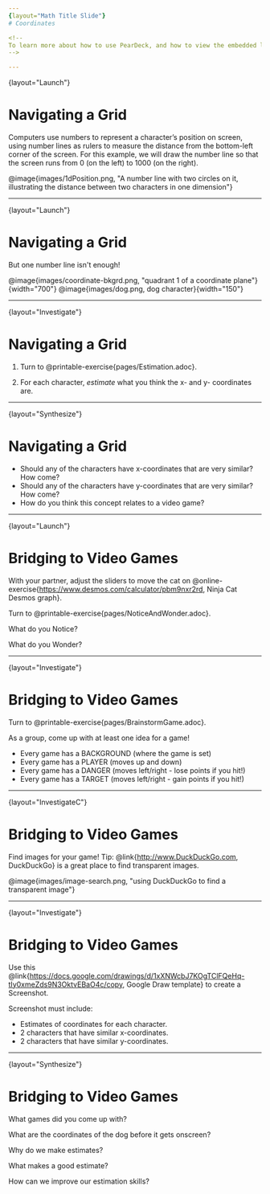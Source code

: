 ```yaml
---
{layout="Math Title Slide"}
# Coordinates

<!--
To learn more about how to use PearDeck, and how to view the embedded links on these slides without going into present mode visit https://help.peardeck.com/en
-->

---
```

{layout="Launch"}
# Navigating a Grid

Computers use numbers to represent a character’s position on screen, using number lines as rulers to measure the distance from the bottom-left corner of the screen. For this example, we will draw the number line so that the screen runs from 0 (on the left) to 1000 (on the right).

@image{images/1dPosition.png, "A number line with two circles on it, illustrating the distance between two characters in one dimension"}

<!--
	What is the coordinate of the Dog, if it’s on the left-hand edge of the screen?
What is the coordinate of the Dog, if it’s on the right-hand edge of the screen?
What is the coordinate of the Dog, if it’s in the center of the screen?
What coordinate would place the Dog beyond the left-hand edge of the screen?
What coordinate would place the Dog beyond the right-hand edge of the screen?
-->

---
{layout="Launch"}
# Navigating a Grid

But one number line isn't enough!

@image{images/coordinate-bkgrd.png, "quadrant 1 of a coordinate plane"}{width="700"}
@image{images/dog.png, dog character}{width="150"}

<!--
	What are the coordinates of the Dog, if it’s on the upper left-hand edge of the screen?
-->


---
{layout="Investigate"}
# Navigating a Grid

1. Turn to @printable-exercise{pages/Estimation.adoc}.

1. For each character, _estimate_ what you think the x- and y- coordinates are.


---
{layout="Synthesize"}
# Navigating a Grid


- Should any of the characters have x-coordinates that are very similar? How come?
- Should any of the characters have y-coordinates that are very similar? How come?
- How do you think this concept relates to a video game? 

---
{layout="Launch"}
# Bridging to Video Games

With your partner, adjust the sliders to move the cat on @online-exercise{https://www.desmos.com/calculator/pbm9nxr2rd, Ninja Cat Desmos graph}.

Turn to @printable-exercise{pages/NoticeAndWonder.adoc}. 

What do you Notice?

What do you Wonder?


---
{layout="Investigate"}
# Bridging to Video Games

Turn to @printable-exercise{pages/BrainstormGame.adoc}.

As a group, come up with at least one idea for a game!
- Every game has a BACKGROUND (where the game is set)
- Every game has a PLAYER (moves up and down)
- Every game has a DANGER (moves left/right - lose points if you hit!)
- Every game has a TARGET (moves left/right - gain points if you hit!)

---
{layout="InvestigateC"}
# Bridging to Video Games

Find images for your game! Tip: @link{http://www.DuckDuckGo.com, DuckDuckGo} is a great place to find transparent images. 

@image{images/image-search.png, "using DuckDuckGo to find a transparent image"}


---
{layout="Investigate"}
# Bridging to Video Games

Use this @link{https://docs.google.com/drawings/d/1xXNWcbJ7KOgTClFQeHq-tIy0xmeZds9N3OktvEBaO4c/copy, Google Draw template} to create a Screenshot.

Screenshot must include:
- Estimates of coordinates for each character.
- 2 characters that have similar x-coordinates.
- 2 characters that have similar y-coordinates.

---
{layout="Synthesize"}
# Bridging to Video Games

What games did you come up with?

What are the coordinates of the dog before it gets onscreen?

Why do we make estimates? 

What makes a good estimate?

How can we improve our estimation skills? 

